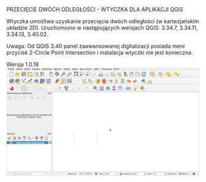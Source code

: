 PRZECIĘCIE DWÓCH ODLEGŁOŚCI - WTYCZKA DLA APLIKACJI QGIS

Wtyczka umożliwa uzyskanie przecięcia dwóch odległości (w kartezjańskim układzie 2D). Uruchomiono w następujących wersjach QGIS: 3.34.7, 3.34.11, 3.34.13, 3.40.02.

Uwaga: Od QGIS 3.40 panel zaawansowanej digitalizacji posiada meni przycisk 2-Circle Point Intersection i instalacja wtyczki nie jest konieczna.

Wersja 1.0.18
![First look](firstLook.gif)
